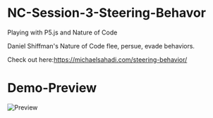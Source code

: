 # NC-Session-3-Steering-Behavor

Playing with P5.js and Nature of Code

Daniel Shiffman's Nature of Code flee, persue, evade behaviors.

Check out here:https://michaelsahadi.com/steering-behavior/

# Demo-Preview

![Preview](Images/dino-preview.png)
